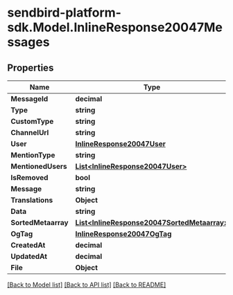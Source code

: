 
# sendbird-platform-sdk.Model.InlineResponse20047Messages

## Properties

Name | Type | Description | Notes
------------ | ------------- | ------------- | -------------
**MessageId** | **decimal** |  | [optional] 
**Type** | **string** |  | [optional] 
**CustomType** | **string** |  | [optional] 
**ChannelUrl** | **string** |  | [optional] 
**User** | [**InlineResponse20047User**](InlineResponse20047User.md) |  | [optional] 
**MentionType** | **string** |  | [optional] 
**MentionedUsers** | [**List&lt;InlineResponse20047User&gt;**](InlineResponse20047User.md) |  | [optional] 
**IsRemoved** | **bool** |  | [optional] 
**Message** | **string** |  | [optional] 
**Translations** | **Object** |  | [optional] 
**Data** | **string** |  | [optional] 
**SortedMetaarray** | [**List&lt;InlineResponse20047SortedMetaarray&gt;**](InlineResponse20047SortedMetaarray.md) |  | [optional] 
**OgTag** | [**InlineResponse20047OgTag**](InlineResponse20047OgTag.md) |  | [optional] 
**CreatedAt** | **decimal** |  | [optional] 
**UpdatedAt** | **decimal** |  | [optional] 
**File** | **Object** |  | [optional] 

[[Back to Model list]](../README.md#documentation-for-models)
[[Back to API list]](../README.md#documentation-for-api-endpoints)
[[Back to README]](../README.md)

